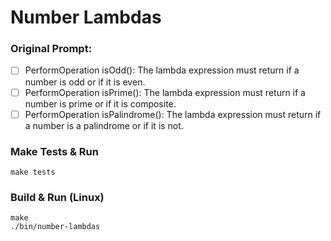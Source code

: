 # Number Lambdas

### Original Prompt:
- [ ] PerformOperation isOdd(): The lambda expression must return  if a number is odd or  if it is even.
- [ ] PerformOperation isPrime(): The lambda expression must return  if a number is prime or  if it is composite.
- [ ] PerformOperation isPalindrome(): The lambda expression must return  if a number is a palindrome or  if it is not.

### Make Tests & Run
```
make tests
```

### Build & Run (Linux)
```
make
./bin/number-lambdas
```
